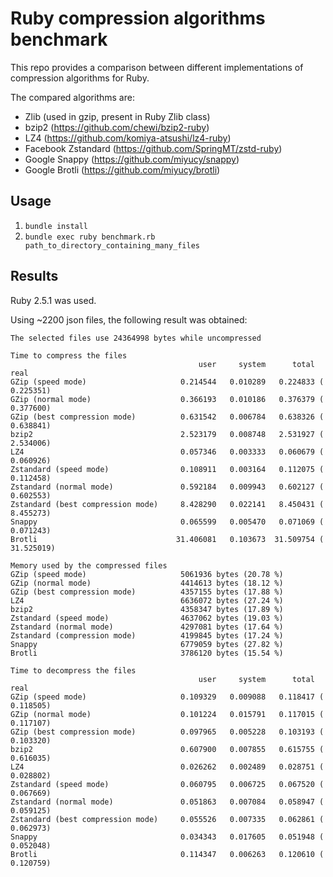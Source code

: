 # Ruby compression algorithms benchmark

This repo provides a comparison between different implementations of compression
algorithms for Ruby.

The compared algorithms are:
- Zlib (used in gzip, present in Ruby Zlib class)
- bzip2 (https://github.com/chewi/bzip2-ruby)
- LZ4 (https://github.com/komiya-atsushi/lz4-ruby)
- Facebook Zstandard (https://github.com/SpringMT/zstd-ruby)
- Google Snappy (https://github.com/miyucy/snappy)
- Google Brotli (https://github.com/miyucy/brotli)

## Usage
1. `bundle install`
2. `bundle exec ruby benchmark.rb path_to_directory_containing_many_files`


## Results
Ruby 2.5.1 was used.

Using ~2200 json files, the following result was obtained:
```
The selected files use 24364998 bytes while uncompressed

Time to compress the files
                                          user     system      total        real
GZip (speed mode)                     0.214544   0.010289   0.224833 (  0.225351)
GZip (normal mode)                    0.366193   0.010186   0.376379 (  0.377600)
GZip (best compression mode)          0.631542   0.006784   0.638326 (  0.638841)
bzip2                                 2.523179   0.008748   2.531927 (  2.534006)
LZ4                                   0.057346   0.003333   0.060679 (  0.060926)
Zstandard (speed mode)                0.108911   0.003164   0.112075 (  0.112458)
Zstandard (normal mode)               0.592184   0.009943   0.602127 (  0.602553)
Zstandard (best compression mode)     8.428290   0.022141   8.450431 (  8.455273)
Snappy                                0.065599   0.005470   0.071069 (  0.071243)
Brotli                               31.406081   0.103673  31.509754 ( 31.525019)

Memory used by the compressed files
GZip (speed mode)                     5061936 bytes (20.78 %)
GZip (normal mode)                    4414613 bytes (18.12 %)
GZip (best compression mode)          4357155 bytes (17.88 %)
LZ4                                   6636072 bytes (27.24 %)
bzip2                                 4358347 bytes (17.89 %)
Zstandard (speed mode)                4637062 bytes (19.03 %)
Zstandard (normal mode)               4297081 bytes (17.64 %)
Zstandard (compression mode)          4199845 bytes (17.24 %)
Snappy                                6779059 bytes (27.82 %)
Brotli                                3786120 bytes (15.54 %)

Time to decompress the files
                                          user     system      total        real
GZip (speed mode)                     0.109329   0.009088   0.118417 (  0.118505)
GZip (normal mode)                    0.101224   0.015791   0.117015 (  0.117107)
GZip (best compression mode)          0.097965   0.005228   0.103193 (  0.103320)
bzip2                                 0.607900   0.007855   0.615755 (  0.616035)
LZ4                                   0.026262   0.002489   0.028751 (  0.028802)
Zstandard (speed mode)                0.060795   0.006725   0.067520 (  0.067669)
Zstandard (normal mode)               0.051863   0.007084   0.058947 (  0.059125)
Zstandard (best compression mode)     0.055526   0.007335   0.062861 (  0.062973)
Snappy                                0.034343   0.017605   0.051948 (  0.052048)
Brotli                                0.114347   0.006263   0.120610 (  0.120759)
```
